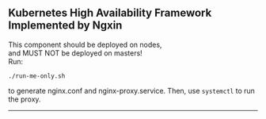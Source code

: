 Kubernetes High Availability Framework Implemented by Ngxin
---
This component should be deployed on nodes,  
and MUST NOT be deployed on masters!   
Run:
```
./run-me-only.sh
```
to generate nginx.conf and nginx-proxy.service.
Then, use `systemctl` to run the proxy.

---
